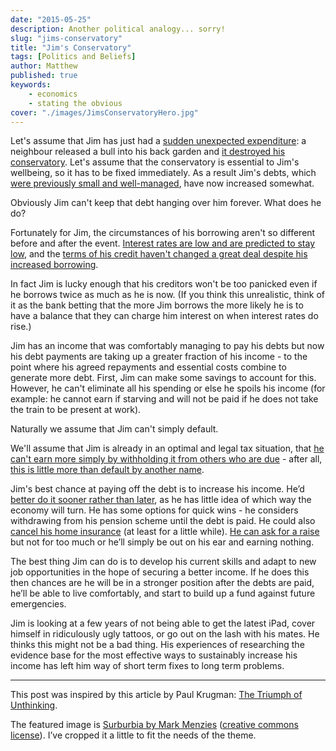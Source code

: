 ```yaml
---
date: "2015-05-25"
description: Another political analogy... sorry!
slug: "jims-conservatory" 
title: "Jim's Conservatory"
tags: [Politics and Beliefs]
author: Matthew
published: true
keywords:
    - economics
    - stating the obvious
cover: "./images/JimsConservatoryHero.jpg"
---
```


Let's assume that Jim has just had a [sudden unexpected expenditure](https://en.wikipedia.org/wiki/2008_United_Kingdom_bank_rescue_package): a neighbour released a bull into his back garden and [it destroyed his conservatory](http://www.theguardian.com/business/2007/nov/01/creditcrunch.subprimecrisis). Let's assume that the conservatory is essential to Jim's wellbeing, so it has to be fixed immediately. As a result Jim's debts, which [were previously small and well-managed](http://www.theguardian.com/business/2015/may/03/senior-tory-financial-crash-was-purely-a-banking-crisis-not-labour-overspend), have now increased somewhat.

Obviously Jim can't keep that debt hanging over him forever. What does he do?

Fortunately for Jim, the circumstances of his borrowing aren't so different before and after the event. [Interest rates are low and are predicted to stay low](http://www.telegraph.co.uk/finance/personalfinance/interest-rates/9922941/Interest-rates-predictions-Four-more-years-of-0.5.html), and the [terms of his credit haven't changed a great deal despite his increased borrowing](http://www.bbc.co.uk/news/business-21554311).

In fact Jim is lucky enough that his creditors won't be too panicked even if he borrows twice as much as he is now. (If you think this unrealistic, think of it as the bank betting that the more Jim borrows the more likely he is to have a balance that they can charge him interest on when interest rates do rise.)

Jim has an income that was comfortably managing to pay his debts but now his debt payments are taking up a greater fraction of his income - to the point where his agreed repayments and essential costs combine to generate more debt. First, Jim can make some savings to account for this. However, he can't eliminate all his spending or else he spoils his income (for example: he cannot earn if starving and will not be paid if he does not take the train to be present at work).

Naturally we assume that Jim can't simply default.

We'll assume that Jim is already in an optimal and legal tax situation, that [he can't earn more simply by withholding it from others who are due](http://www.theguardian.com/business/2015/feb/08/hsbc-files-expose-swiss-bank-clients-dodge-taxes-hide-millions) - after all, [this is little more than default by another name](http://www.demos.org/data-byte/federal-revenue-lost-tax-evasion).

Jim's best chance at paying off the debt is to increase his income. He’d [better do it sooner rather than later](http://www.theguardian.com/commentisfree/2014/may/30/britain-feasting-on-credit-crunch-hit-2016), as he has little idea of which way the economy will turn. He has some options for quick wins - he considers withdrawing from his pension scheme until the debt is paid. He could also [cancel his home insurance](http://scraptrident.org) (at least for a little while). [He can ask for a raise](http://www.theguardian.com/society/2014/aug/15/voters-tax-fund-nhs-poll) but not for too much or he’ll simply be out on his ear and earning nothing.

The best thing Jim can do is to develop his current skills and adapt to new job opportunities in the hope of securing a better income. If he does this then chances are he will be in a stronger position after the debts are paid, he’ll be able to live comfortably, and start to build up a fund against future emergencies.

Jim is looking at a few years of not being able to get the latest iPad, cover himself in ridiculously ugly tattoos, or go out on the lash with his mates. He thinks this might not be a bad thing. His experiences of researching the evidence base for the most effective ways to sustainably increase his income has left him way of short term fixes to long term problems.

---

This post was inspired by this article by Paul Krugman: [The Triumph of Unthinking](http://www.nytimes.com/2015/05/08/opinion/paul-krugman-triumph-of-the-unthinking.html).

The featured image is [Surburbia by Mark Menzies](https://flic.kr/p/8oGXTS) ([creative commons license](https://creativecommons.org/licenses/by-nc-sa/2.0/)). I’ve cropped it a little to fit the needs of the theme.
